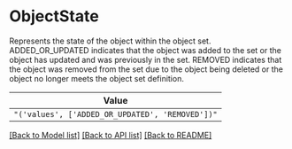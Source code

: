 # ObjectState

Represents the state of the object within the object set. ADDED_OR_UPDATED indicates that the object was 
added to the set or the object has updated and was previously in the set. REMOVED indicates that the object 
was removed from the set due to the object being deleted or the object no longer meets the object set 
definition.


| **Value** |
| --------- |
| `"('values', ['ADDED_OR_UPDATED', 'REMOVED'])"` |


[[Back to Model list]](../../../README.md#models-v1-link) [[Back to API list]](../../../README.md#apis-v1-link) [[Back to README]](../../../README.md)
